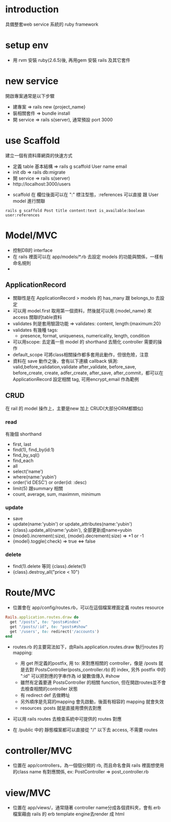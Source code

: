 # introduction
具備整套web service 系統的 ruby framework

# setup env
*  用 rvm 安裝 ruby(2.6.5)後, 再用gem 安裝 rails 及其它套件

# new service
開啟專案通常是以下步驟
*  建專案 => rails new {project_name}
*  裝相關套件 => bundle install
*  開 service => rails s(server), 通常預設 port 3000

# use Scaffold
建立一個有資料庫網頁的快速方式
*  定義 table 基本結構 => rails g scaffold User name email
*  init db => rails db:migrate
*  開 service => rails s(server)
*  http://localhost:3000/users
- scaffold 在 欄位後面可以在 ":" 標注型態，:references 可以直接 跟 User model 進行關聯
```shell
rails g scaffold Post title content:text is_available:boolean user:references
```

# Model/MVC
*  控制DB的 interface
*  在 rails 裡面可以在 app/models/*.rb 去設定 models 的功能與關係，一樣有命名規則
*  

## ApplicationRecord
*  關聯性是在 ApplicationRecord > models 的 has_many 跟 belongs_to 去設定
*  可以用 model.first 取用第一個資料，然後就可以用.{model_name} 來 access 關聯的table資料
*  validates 則是套用驗證功能 => validates: content, length:{maximum:20}
*  validates 有幾種 tags:
   *  presence, format, uniqueness, numericality, length, condition
*  可以用scope: 去定義一些 model 的 shorthand 去簡化 controller 需要的操作
*  default_scope 可將class相關操作都多套用此動作，但很危險，注意
*  資料在 save 動作之後，會有以下連續 callback 偵測: valid,before_validation,validate after_validate, before_save, before_create, create, adfer_create, after_save, after_commit，都可以在 ApplicationRecord 設定相關 tag, 可用encrypt_email 作為範例

## CRUD
在 rail 的 model 操作上，主要是new 加上 CRUD(大部分ORM都類似)
### read
有幾個 shorthand
*  first, last
*  find(1), find_by(id:1)
*  find_by_sql()
*  find_each
*  all
*  select('name')
*  where(name:'yubin')
*  order('id DESC') or order(id: :desc)
*  limit(5)
跟summary 相關
*  count, average, sum, maximnm, minimum
### update
*  save
*  update(name:'yubin') or update_attributes(name:'yubin')
*  {class}.update_all(name:'yubin'), 全部更新成name=yubin
*  {model}.increment(:size),  {model}.decrement(:size) => +1 or -1
*  {model}.toggle(:check) => true <=> false
### delete
*  find(1).delete 等同 {class}.delete(1)
*  {class}.destroy_all("price < 10")

# Route/MVC
*  位置會在 app/config/routes.rb，可以在這個檔案裡面定義 routes resource
```ruby
Rails.application.routes.draw do
  get "/posts", to: "posts#index"
  get "/posts/:id", to: "posts#show"
  get '/users', to: redirect('/accounts')
end
```
*  routes.rb 的主要寫法如下，由Rails.application.routes.draw 執行routes 的 mapping:
    *  用 get 所定義的postfix, 用 to: 來對應相關的 controller，像是 /posts 就是去對 PostsController(posts_controller.rb) 的 index, 另外 postfix 中的 ":id" 可以把對應的字串作為 id 變數值傳入 #show
    *  雖然有定義要連 PostsController 的相關 function, 但在開啟routes並不會去檢查相關的controller 狀態
    *  有 redirect def 去做轉址
    *  另外順序是先寫的mapping 會先啟動，後面有相容的 mapping 就會失效
    - resources :posts 就是直接用慣例去對應

*  可以用 rails routes 去檢查系統中可提供的 routes 對應
*  在 /public 中的 靜態檔案都可以直接從 "/" 以下去 access, 不需要 routes

# controller/MVC
*  位置在 app/controllers，為一個個分開的 rb, 而且命名會與 rails 裡面想使用的class name 有對應關係, ex: PostController => post_controller.rb

# view/MVC
*  位置在 app/views/，通常隨著 controller name分成各個資料夾，會有.erb 檔案藉由 rails 的 erb template engine去render 成 html